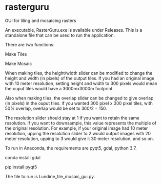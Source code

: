 # rasterguru
GUI for tiling and mosaicing rasters

An executable, RasterGuru.exe is available under Releases.  This is a standalone file that can be used to run the application.

There are two functions:

Make Tiles

Make Mosaic

When making tiles, the height/width slider can be modified to change the height and width (in pixels) of the output tiles.
If you had an original image with 10 meter resolution, setting height and width to 300 pixels would mean the ouput tiles would have a 3000mx3000m footprint.

Also when making tiles, the overlap slider can be changed to give overlap (in pixels) in the ouput tiles.  If you wanted 300 pixel x 300 pixel tiles, with 50% overlap, overlap would be set to 300/2 = 150.  

The resolution slider should stay at 1 if you want to retain the same resolution.  If you want to downsample, this value represents the multiple of the original resolution.
For example, if your original image had 10 meter resolution, upping the resolution slider to 2 would output images with 20 meter resolution, upping to 3 would give it 30 meter resolution, and so on.

To run in Anaconda, the requirements are pyqt5, gdal, python 3.7.

conda install gdal

pip install pyqt5

The file to run is Lundine_tile_mosaic_gui.py.




